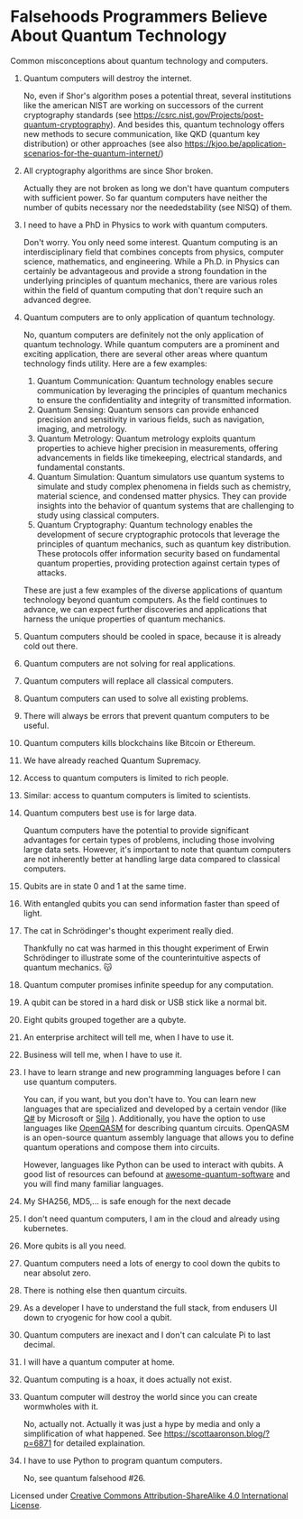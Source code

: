 # Falsehoods Programmers Believe About Quantum Technology

Common misconceptions about quantum technology and computers.

1. Quantum computers will destroy the internet.

   No, even if Shor's algorithm poses a potential threat, several institutions like the american NIST are working on successors of the current cryptography standards (see https://csrc.nist.gov/Projects/post-quantum-cryptography). And besides this, quantum technology offers new methods to secure communication, like QKD (quantum key distribution) or other approaches (see also https://kjoo.be/application-scenarios-for-the-quantum-internet/)
   
2. All cryptography algorithms are since Shor broken.

   Actually they are not broken as long we don't have quantum computers with sufficient power. So far quantum computers have neither the number of qubits necessary nor the neededstability (see NISQ) of them. 
   
3. I need to have a PhD in Physics to work with quantum computers.

   Don't worry. You only need some interest. Quantum computing is an interdisciplinary field that combines concepts from physics, computer science, mathematics, and engineering. While a Ph.D. in Physics can certainly be advantageous and provide a strong foundation in the underlying principles of quantum mechanics, there are various roles within the field of quantum computing that don't require such an advanced degree.
   
5. Quantum computers are to only application of quantum technology.

   No, quantum computers are definitely not the only application of quantum technology. While quantum computers are a prominent and exciting application, there are several other areas where quantum technology finds utility. Here are a few examples:
      1. Quantum Communication: Quantum technology enables secure communication by leveraging the principles of quantum mechanics to ensure the confidentiality and integrity of transmitted information.
      2. Quantum Sensing: Quantum sensors can provide enhanced precision and sensitivity in various fields, such as navigation, imaging, and metrology.
      3. Quantum Metrology: Quantum metrology exploits quantum properties to achieve higher precision in measurements, offering advancements in fields like timekeeping, electrical standards, and fundamental constants.
      4. Quantum Simulation: Quantum simulators use quantum systems to simulate and study complex phenomena in fields such as chemistry, material science, and condensed matter physics. They can provide insights into the behavior of quantum systems that are challenging to study using classical computers.
      5. Quantum Cryptography: Quantum technology enables the development of secure cryptographic protocols that leverage the principles of quantum mechanics, such as quantum key distribution. These protocols offer information security based on fundamental quantum properties, providing protection against certain types of attacks.

   These are just a few examples of the diverse applications of quantum technology beyond quantum computers. As the field continues to advance, we can expect further discoveries and applications that harness the unique properties of quantum mechanics.
   
7. Quantum computers should be cooled in space, because it is already cold out there.
8. Quantum computers are not solving for real applications.
9. Quantum computers will replace all classical computers.
10. Quantum computers can used to solve all existing problems.
11. There will always be errors that prevent quantum computers to be useful.
12. Quantum computers kills blockchains like Bitcoin or Ethereum.
13. We have already reached Quantum Supremacy.
14. Access to quantum computers is limited to rich people.

15. Similar: access to quantum computers is limited to scientists.

16. Quantum computers best use is for large data.

    Quantum computers have the potential to provide significant advantages for certain types of problems, including those involving large data sets. However, it's important to note that quantum computers are not inherently better at handling large data compared to classical computers.

17. Qubits are in state 0 and 1 at the same time.

18. With entangled qubits you can send information faster than speed of light.

19. The cat in Schrödinger's thought experiment really died.

    Thankfully no cat was harmed in this thought experiment of Erwin Schrödinger to illustrate some of the counterintuitive aspects of quantum mechanics. 😽

21. Quantum computer promises infinite speedup for any computation.
22. A qubit can be stored in a hard disk or USB stick like a normal bit.
23. Eight qubits grouped together are a qubyte. 
24. An enterprise architect will tell me, when I have to use it. 
25. Business will tell me, when I have to use it.

26. I have to learn strange and new programming languages before I can use quantum computers.

    You can, if you want, but you don't have to. You can learn new languages that are specialized and developed by a certain vendor (like [Q#](https://azure.microsoft.com/en-us/resources/development-kit/quantum-computing/) by Microsoft or [Silq](https://silq.ethz.ch/) ). Additionally, you have the option to use languages like [OpenQASM](https://github.com/openqasm/) for describing quantum circuits. OpenQASM is an open-source quantum assembly language that allows you to define quantum operations and compose them into circuits.

    However, languages like Python can be used to interact with qubits. A good list of resources can befound at [awesome-quantum-software](https://github.com/qosf/awesome-quantum-software) and you will find many familiar languages.

28. My SHA256, MD5,... is safe enough for the next decade 

    
29. I don't need quantum computers, I am in the cloud and already using kubernetes.
30. More qubits is all you need. 
31. Quantum computers need a lots of energy to cool down the qubits to near absolut zero.
32. There is nothing else then quantum circuits.
33. As a developer I have to understand the full stack, from endusers UI down to cryogenic for how cool a qubit.
34. Quantum computers are inexact and I don't can calculate Pi to last decimal.
35. I will have a quantum computer at home.
36. Quantum computing is a hoax, it does actually not exist. 
37. Quantum computer will destroy the world since you can create wormwholes with it.

    No, actually not. Actually it was just a hype by media and only a simplification of what happened. See https://scottaaronson.blog/?p=6871 for detailed explaination.

38. I have to use Python to program quantum computers.
    
      No, see quantum falsehood #26.



Licensed under [Creative Commons Attribution-ShareAlike 4.0 International License](http://creativecommons.org/licenses/by-sa/4.0/).
